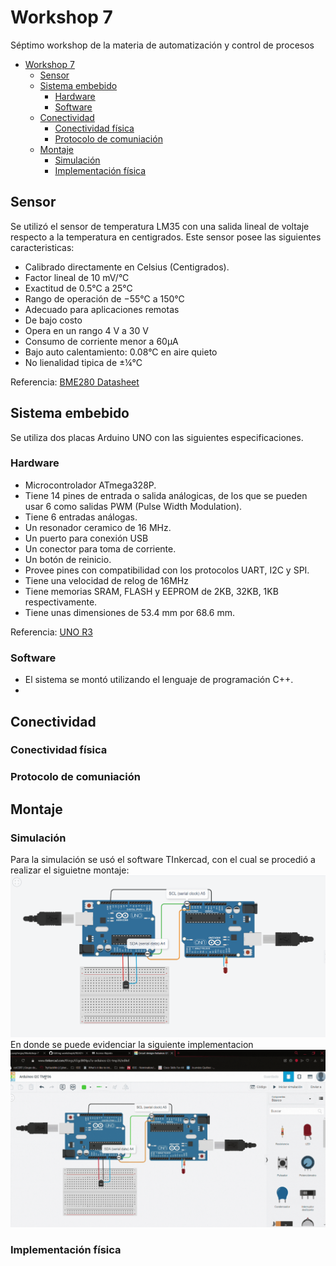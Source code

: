 # Workshop 7
Séptimo workshop de la materia de automatización y control de procesos

- [Workshop 7](#workshop-7)
  - [Sensor](#sensor)
  - [Sistema embebido](#sistema-embebido)
    - [Hardware](#hardware)
    - [Software](#software)
  - [Conectividad](#conectividad)
    - [Conectividad física](#conectividad-física)
    - [Protocolo de comuniación](#protocolo-de-comuniación)
  - [Montaje](#montaje)
    - [Simulación](#simulación)
    - [Implementación física](#implementación-física)

## Sensor
Se utilizó el sensor de temperatura LM35 con una salida lineal de voltaje respecto a la temperatura en centigrados. Este sensor posee las siguientes caracteristicas: 
- Calibrado directamente en Celsius (Centigrados).
- Factor lineal de 10 mV/°C
- Exactitud de 0.5°C a 25°C
- Rango de operación de −55°C a 150°C
- Adecuado para aplicaciones remotas
- De bajo costo
- Opera en un rango 4 V a 30 V
- Consumo de corriente menor a 60μA
- Bajo auto calentamiento: 0.08°C en aire quieto
- No lienalidad tipica de ±¼°C

Referencia: [BME280 Datasheet](https://itbrainpower.net/downloadables/BST-BME280-DS002-1509607.pdf) 
## Sistema embebido
Se utiliza dos placas Arduino UNO con las siguientes especificaciones.
### Hardware
- Microcontrolador ATmega328P.
- Tiene 14 pines de entrada o salida análogicas, de los que se pueden usar 6 como salidas PWM (Pulse Width Modulation).
- Tiene 6 entradas análogas.
- Un resonador ceramico de 16 MHz.
- Un puerto para conexión USB
- Un conector para toma de corriente.
- Un botón de reinicio.
- Provee pines con compatibilidad con los protocolos UART, I2C y SPI.
- Tiene una velocidad de relog de 16MHz
- Tiene memorias SRAM, FLASH y EEPROM de 2KB, 32KB, 1KB respectivamente.
- Tiene unas dimensiones de 53.4 mm por 68.6 mm. 

Referencia: [UNO R3](https://docs.arduino.cc/hardware/uno-rev3)  
### Software
- El sistema se montó utilizando el lenguaje de programación C++.
- 
## Conectividad
### Conectividad física
### Protocolo de comuniación
## Montaje
### Simulación
Para la simulación se usó el software TInkercad, con el cual se procedió a realizar el siguietne montaje:
![conexión circuito](Conexion.png)
En donde se puede evidenciar la siguiente implementacion
![simulacion](Simulacion.gif)
### Implementación física
